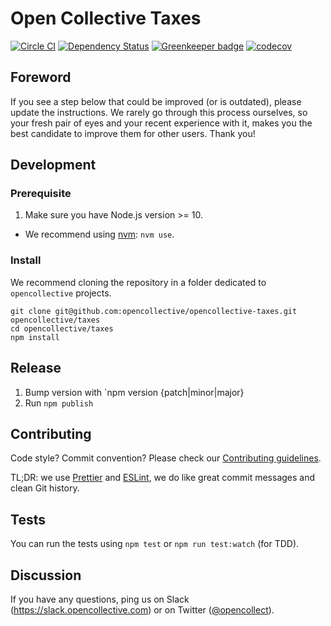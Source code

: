 # Open Collective Taxes

[![Circle CI](https://circleci.com/gh/opencollective/opencollective-taxes/tree/master.svg?style=shield)](https://circleci.com/gh/opencollective/opencollective-frontend/tree/master)
[![Dependency Status](https://david-dm.org/opencollective/opencollective-taxes/status.svg)](https://david-dm.org/opencollective/opencollective-taxes)
[![Greenkeeper badge](https://badges.greenkeeper.io/opencollective/opencollective-taxes.svg)](https://greenkeeper.io/)
[![codecov](https://codecov.io/gh/opencollective/opencollective-taxes/branch/master/graph/badge.svg)](https://codecov.io/gh/opencollective/opencollective-taxes)

## Foreword

If you see a step below that could be improved (or is outdated), please update the instructions. We rarely go through this process ourselves, so your fresh pair of eyes and your recent experience with it, makes you the best candidate to improve them for other users. Thank you!

## Development

### Prerequisite

1. Make sure you have Node.js version >= 10.

- We recommend using [nvm](https://github.com/creationix/nvm): `nvm use`.

### Install

We recommend cloning the repository in a folder dedicated to `opencollective` projects.

```
git clone git@github.com:opencollective/opencollective-taxes.git opencollective/taxes
cd opencollective/taxes
npm install
```

## Release

1. Bump version with `npm version {patch|minor|major}
2. Run `npm publish`

## Contributing

Code style? Commit convention? Please check our [Contributing guidelines](CONTRIBUTING.md).

TL;DR: we use [Prettier](https://prettier.io/) and [ESLint](https://eslint.org/), we do like great commit messages and clean Git history.

## Tests

You can run the tests using `npm test` or `npm run test:watch` (for TDD).

## Discussion

If you have any questions, ping us on Slack
(https://slack.opencollective.com) or on Twitter
([@opencollect](https://twitter.com/opencollect)).
